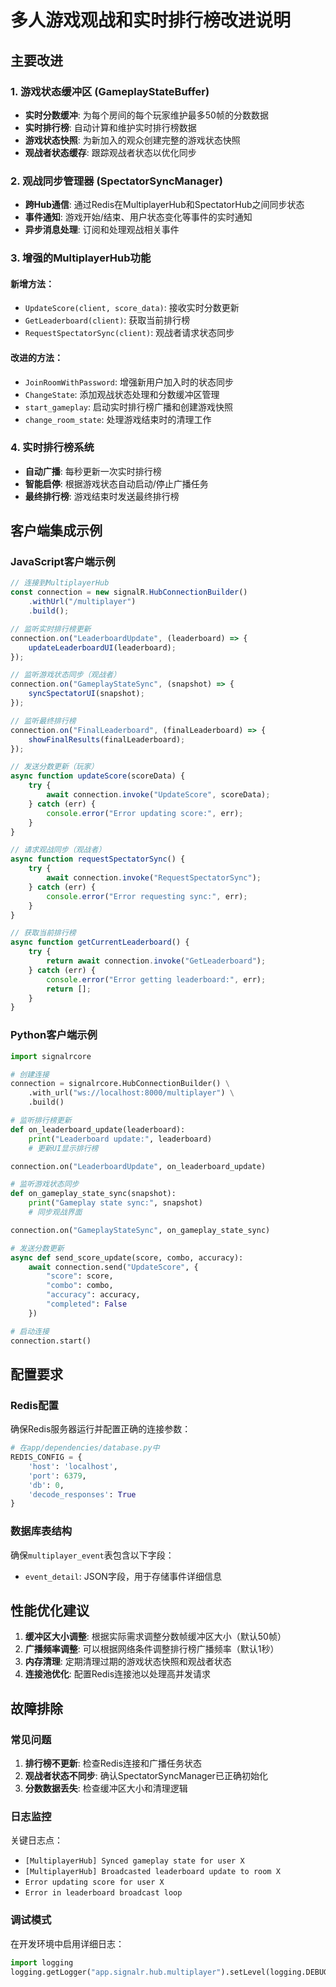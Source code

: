 # 多人游戏观战和实时排行榜改进说明

## 主要改进

### 1. 游戏状态缓冲区 (GameplayStateBuffer)
- **实时分数缓冲**: 为每个房间的每个玩家维护最多50帧的分数数据
- **实时排行榜**: 自动计算和维护实时排行榜数据
- **游戏状态快照**: 为新加入的观众创建完整的游戏状态快照
- **观战者状态缓存**: 跟踪观战者状态以优化同步

### 2. 观战同步管理器 (SpectatorSyncManager)
- **跨Hub通信**: 通过Redis在MultiplayerHub和SpectatorHub之间同步状态
- **事件通知**: 游戏开始/结束、用户状态变化等事件的实时通知
- **异步消息处理**: 订阅和处理观战相关事件

### 3. 增强的MultiplayerHub功能

#### 新增方法：
- `UpdateScore(client, score_data)`: 接收实时分数更新
- `GetLeaderboard(client)`: 获取当前排行榜
- `RequestSpectatorSync(client)`: 观战者请求状态同步

#### 改进的方法：
- `JoinRoomWithPassword`: 增强新用户加入时的状态同步
- `ChangeState`: 添加观战状态处理和分数缓冲区管理
- `start_gameplay`: 启动实时排行榜广播和创建游戏快照
- `change_room_state`: 处理游戏结束时的清理工作

### 4. 实时排行榜系统
- **自动广播**: 每秒更新一次实时排行榜
- **智能启停**: 根据游戏状态自动启动/停止广播任务
- **最终排行榜**: 游戏结束时发送最终排行榜

## 客户端集成示例

### JavaScript客户端示例
```javascript
// 连接到MultiplayerHub
const connection = new signalR.HubConnectionBuilder()
    .withUrl("/multiplayer")
    .build();

// 监听实时排行榜更新
connection.on("LeaderboardUpdate", (leaderboard) => {
    updateLeaderboardUI(leaderboard);
});

// 监听游戏状态同步（观战者）
connection.on("GameplayStateSync", (snapshot) => {
    syncSpectatorUI(snapshot);
});

// 监听最终排行榜
connection.on("FinalLeaderboard", (finalLeaderboard) => {
    showFinalResults(finalLeaderboard);
});

// 发送分数更新（玩家）
async function updateScore(scoreData) {
    try {
        await connection.invoke("UpdateScore", scoreData);
    } catch (err) {
        console.error("Error updating score:", err);
    }
}

// 请求观战同步（观战者）
async function requestSpectatorSync() {
    try {
        await connection.invoke("RequestSpectatorSync");
    } catch (err) {
        console.error("Error requesting sync:", err);
    }
}

// 获取当前排行榜
async function getCurrentLeaderboard() {
    try {
        return await connection.invoke("GetLeaderboard");
    } catch (err) {
        console.error("Error getting leaderboard:", err);
        return [];
    }
}
```

### Python客户端示例
```python
import signalrcore

# 创建连接
connection = signalrcore.HubConnectionBuilder() \
    .with_url("ws://localhost:8000/multiplayer") \
    .build()

# 监听排行榜更新
def on_leaderboard_update(leaderboard):
    print("Leaderboard update:", leaderboard)
    # 更新UI显示排行榜

connection.on("LeaderboardUpdate", on_leaderboard_update)

# 监听游戏状态同步
def on_gameplay_state_sync(snapshot):
    print("Gameplay state sync:", snapshot)
    # 同步观战界面

connection.on("GameplayStateSync", on_gameplay_state_sync)

# 发送分数更新
async def send_score_update(score, combo, accuracy):
    await connection.send("UpdateScore", {
        "score": score,
        "combo": combo,
        "accuracy": accuracy,
        "completed": False
    })

# 启动连接
connection.start()
```

## 配置要求

### Redis配置
确保Redis服务器运行并配置正确的连接参数：
```python
# 在app/dependencies/database.py中
REDIS_CONFIG = {
    'host': 'localhost',
    'port': 6379,
    'db': 0,
    'decode_responses': True
}
```

### 数据库表结构
确保`multiplayer_event`表包含以下字段：
- `event_detail`: JSON字段，用于存储事件详细信息

## 性能优化建议

1. **缓冲区大小调整**: 根据实际需求调整分数帧缓冲区大小（默认50帧）
2. **广播频率调整**: 可以根据网络条件调整排行榜广播频率（默认1秒）
3. **内存清理**: 定期清理过期的游戏状态快照和观战者状态
4. **连接池优化**: 配置Redis连接池以处理高并发请求

## 故障排除

### 常见问题
1. **排行榜不更新**: 检查Redis连接和广播任务状态
2. **观战者状态不同步**: 确认SpectatorSyncManager已正确初始化
3. **分数数据丢失**: 检查缓冲区大小和清理逻辑

### 日志监控
关键日志点：
- `[MultiplayerHub] Synced gameplay state for user X`
- `[MultiplayerHub] Broadcasted leaderboard update to room X`
- `Error updating score for user X`
- `Error in leaderboard broadcast loop`

### 调试模式
在开发环境中启用详细日志：
```python
import logging
logging.getLogger("app.signalr.hub.multiplayer").setLevel(logging.DEBUG)
```
